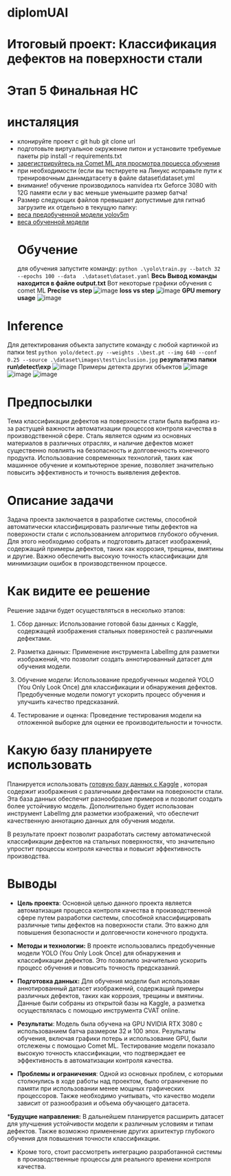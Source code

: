 # diplomUAI
# Итоговый проект: Классификация дефектов на поверхности стали
# Этап 5 Финальная НС
# инсталяция
* клонируйте проект с git hub git clone url
* подготовьте виртуальное окружение питон и установите требуемые пакеты pip install -r requirements.txt
* [зарегистрируйтесь на Comet ML для просмотра процесса обучения](https://www.comet.com/signup)
* при необходимости (если вы тестируете на Линукс исправьте пути к тренировочным даннмдатасету в файле dataset\dataset.yml
* внимание! обучение производилось наnvidea rtx Geforce 3080 with 12G памяти если у вас меньше уменьшите размер батча!
* Размер следующих файлов превышает допустимые для гитнаб загрузите их отдельно в текущую папку:
* [веса предобученной модели yolov5m](https://drive.google.com/file/d/1YEtAd-qBaWzYZYNW1f3ELR2irRsDqvR0/view?usp=sharing)
* [веса обученной модели](https://drive.google.com/file/d/1QiHryx_4KmehHnG_ljuUO6BCUQWv18wd/view?usp=sharing)
  # Обучение
  для обучения запустите команду:
  ```python .\yolo\train.py --batch 32 --epochs 100 --data  .\dataset\dataset.yaml```
  **Весь Вывод команды находится в файле output.txt**
  Вот некоторые графики обучения с comet ML
 **Precise vs step** 
![image](https://github.com/user-attachments/assets/646e2c20-a197-4f71-b4fa-bc955c9c0ce0)
**loss vs step**
  ![image](https://github.com/user-attachments/assets/51561315-d0f0-4e3d-aafc-fc90ae0cd629)
  **GPU memory usage**
  ![image](https://github.com/user-attachments/assets/77ab949b-15b5-499a-9446-8a539f683019)
# Inference
Для детектирования объекта запустите команду с любой картинкой из папки test
```python yolo/detect.py --weights .\best.pt --img 640 --conf 0.25 --source .\dataset\images\test\inclusion.jpg```
**результатиз папки run\detect\exp**
![image](https://github.com/user-attachments/assets/0615518d-d1ed-422f-90a3-fae53e86efac)
Примеры детекта других объектов
![image](https://github.com/user-attachments/assets/aa6ea87e-1ef4-4926-9d71-e3e358b90ad9)
![image](https://github.com/user-attachments/assets/b74f797f-0970-415d-8893-12b686fe6d78)
![image](https://github.com/user-attachments/assets/a59d23d4-5198-4b6e-b40d-c3ef89dc09af)






# Предпосылки

Тема классификации дефектов на поверхности стали была выбрана из-за растущей важности автоматизации процессов контроля качества в производственной сфере. Сталь является одним из основных материалов в различных отраслях, и наличие дефектов может существенно повлиять на безопасность и долговечность конечного продукта. Использование современных технологий, таких как машинное обучение и компьютерное зрение, позволяет значительно повысить эффективность и точность выявления дефектов.

# Описание задачи

Задача проекта заключается в разработке системы, способной автоматически классифицировать различные типы дефектов на поверхности стали с использованием алгоритмов глубокого обучения. Для этого необходимо собрать и подготовить датасет изображений, содержащий примеры дефектов, таких как коррозия, трещины, вмятины и другие. Важно обеспечить высокую точность классификации для минимизации ошибок в производственном процессе.

# Как видите ее решение

Решение задачи будет осуществляться в несколько этапов:

1. Сбор данных: Использование готовой базы данных с Kaggle, содержащей изображения стальных поверхностей с различными дефектами.

2. Разметка данных: Применение инструмента LabelImg для разметки изображений, что позволит создать аннотированный датасет для обучения модели.

3. Обучение модели: Использование предобученных моделей YOLO (You Only Look Once) для классификации и обнаружения дефектов. Предобученные модели помогут ускорить процесс обучения и улучшить качество предсказаний.

4. Тестирование и оценка: Проведение тестирования модели на отложенной выборке для оценки ее производительности и точности.

# Какую базу планируете использовать

Планируется использовать [готовую базу данных с Kaggle](https://www.kaggle.com/datasets/zhangyunsheng/defects-class-and-location) , которая содержит изображения с различными дефектами на поверхности стали. Эта база данных обеспечит разнообразие примеров и позволит создать более устойчивую модель. Дополнительно будет использован инструмент LabelImg для разметки изображений, что обеспечит качественную аннотацию данных для обучения модели.

В результате проект позволит разработать систему автоматической классификации дефектов на стальных поверхностях, что значительно упростит процессы контроля качества и повысит эффективность производства.

# Выводы

* **Цель проекта**: Основной целью данного проекта является автоматизация процесса контроля качества в производственной сфере путем разработки системы, способной классифицировать различные типы дефектов на поверхности стали. Это важно для повышения безопасности и долговечности конечного продукта.

* **Методы и технологии:** В проекте использовались предобученные модели YOLO (You Only Look Once) для обнаружения и классификации дефектов. Это позволило значительно ускорить процесс обучения и повысить точность предсказаний.

* **Подготовка данных:** Для обучения модели был использован аннотированный датасет изображений, содержащий примеры различных дефектов, таких как коррозия, трещины и вмятины. Данные были собраны из открытой базы на Kaggle, а разметка осуществлялась с помощью инструмента CVAT online.

* **Результаты**: Модель была обучена на GPU NVIDIA RTX 3080 с использованием батча размером 32 и 100 эпох. Результаты обучения, включая графики потерь и использование GPU, были отслежены с помощью Comet ML. Тестирование модели показало высокую точность классификации, что подтверждает ее эффективность в автоматизации контроля качества.

* **Проблемы и ограничения**: Одной из основных проблем, с которыми столкнулись в ходе работы над проектом, было ограничение по памяти при использовании менее мощных графических процессоров. Также необходимо учитывать, что качество модели зависит от разнообразия и объема обучающего датасета.

***Будущие направления:** В дальнейшем планируется расширить датасет для улучшения устойчивости модели к различным условиям и типам дефектов. Также возможно применение других архитектур глубокого обучения для повышения точности классификации. 
* Кроме того, стоит рассмотреть интеграцию разработанной системы в производственные процессы для реального времени контроля качества.
